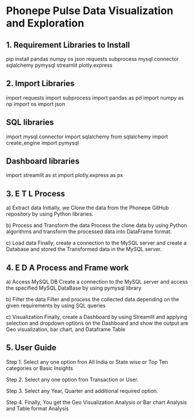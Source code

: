# Phonepe Pulse Data Visualization and Exploration

## 1. Requirement Libraries to Install
pip install pandas numpy os json requests subprocess mysql.connector sqlalchemy pymysql streamlit plotly.express

## 2. Import Libraries

import requests
import subprocess
import pandas as pd
import numpy as np
import os
import json

## SQL libraries

import mysql.connector
import sqlalchemy
from sqlalchemy import create_engine
import pymysql

## Dashboard libraries

import streamlit as st
import plotly.express as px

## 3. E T L Process

a) Extract data
Initially, we Clone the data from the Phonepe GitHub repository by using Python libraries.

b) Process and Transform the data
Process the clone data by using Python algorithms and transform the processed data into DataFrame format.

c) Load data
Finally, create a connection to the MySQL server and create a Database and stored the Transformed data in the MySQL server.

## 4. E D A Process and Frame work

a) Access MySQL DB
Create a connection to the MySQL server and access the specified MySQL DataBase by using pymysql library

b) Filter the data
Filter and process the collected data depending on the given requirements by using SQL queries

c) Visualization
Finally, create a Dashboard by using Streamlit and applying selection and dropdown options on the Dashboard and show the output are Geo visualization, bar chart, and Dataframe Table


## 5. User Guide

Step 1.
Select any one option fron All India or State wise or Top Ten categories or Basic Insights

Step 2.
Select any one option fron Transaction or User.

Step 3.
Select any Year, Quarter and additional required option.

Step 4.
Finally, You get the Geo Visualization Analysis or Bar chart Analysis and Table format Analysis

